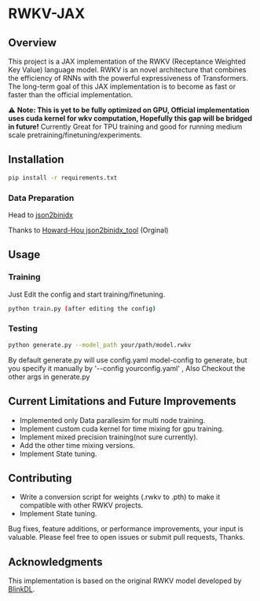 # RWKV-JAX

## Overview

This project is a JAX implementation of the RWKV (Receptance Weighted Key Value) language model. RWKV is an novel architecture that combines the efficiency of RNNs with the powerful expressiveness of Transformers. The long-term goal of this JAX implementation is to become as fast or faster than the official implementation.

⚠️ **Note: This is yet to be fully optimized on GPU, Official implementation uses cuda kernel for wkv computation, Hopefully this gap will be bridged in future!** 
Currently Great for TPU training and good for running medium scale pretraining/finetuning/experiments.

## Installation

```bash
pip install -r requirements.txt
```

### Data Preparation

Head to [json2binidx](https://github.com/saran-gangster/rwkv-jax/json2binidx_tool)

Thanks to [Howard-Hou json2binidx_tool](https://github.com/howard-hou/json2binidx_tool/tree/main) (Orginal)

## Usage

### Training

Just Edit the config and start training/finetuning.
```bash
python train.py (after editing the config)
```

### Testing

```bash
python generate.py --model_path your/path/model.rwkv
```
By default generate.py will use config.yaml model-config to generate, but you specify it manually by '--config yourconfig.yaml' , Also Checkout the other args in generate.py

## Current Limitations and Future Improvements

- Implemented only Data parallesim for multi node training.
- Implement custom cuda kernel for time mixing for gpu training.
- Implement mixed precision training(not sure currently).
- Add the other time mixing versions.
- Implement State tuning.

## Contributing

- Write a conversion script for weights (.rwkv to .pth) to make it compatible with other RWKV projects.
- Implement State tuning.

Bug fixes, feature additions, or performance improvements, your input is valuable. Please feel free to open issues or submit pull requests, Thanks.

## Acknowledgments

This implementation is based on the original RWKV model developed by [BlinkDL](https://github.com/BlinkDL/RWKV-LM).
